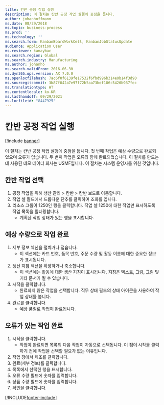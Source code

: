 ```yaml
---
title: 칸반 공정 작업 실행
description: 이 절차는 칸반 공정 작업 실행에 중점을 둡니다.
author: johanhoffmann
ms.date: 08/29/2018
ms.topic: business-process
ms.prod: ''
ms.technology: ''
ms.search.form: KanbanBoardWorkCell, KanbanJobStatusUpdate
audience: Application User
ms.reviewer: kamaybac
ms.search.region: Global
ms.search.industry: Manufacturing
ms.author: johanho
ms.search.validFrom: 2016-06-30
ms.dyn365.ops.version: AX 7.0.0
ms.openlocfilehash: 7ac6f0f6139fe17532f6fbd996b314e0b14f3d90
ms.sourcegitcommit: 3b87f042a7e97f72b5aa73bef186c5426b937fec
ms.translationtype: HT
ms.contentlocale: ko-KR
ms.lasthandoff: 09/29/2021
ms.locfileid: "8447925"
---
```

# <a name="execute-kanban-process-jobs"></a>칸반 공정 작업 실행

[!include [banner](../../includes/banner.md)]

이 절차는 칸반 공정 작업 실행에 중점을 둡니다. 첫 번째 작업은 예상 수량으로 완료되었으며 오류가 없습니다. 두 번째 작업은 오류와 함께 완료되었습니다. 이 절차를 만드는 데 사용된 데모 데이터 회사는 USMF입니다. 이 절차는 시스템 운영자를 위한 것입니다.


## <a name="select-a-kanban-job"></a>칸반 작업 선택
1. 공정 작업을 위해 생산 관리 > 칸반 > 칸반 보드로 이동합니다.
2. 작업 셀 필드에서 드롭다운 단추를 클릭하여 조회를 엽니다.
3. 리소스 그룹이 1250인 행을 클릭합니다. 작업 셀 1250에 대한 작업만 표시하도록 작업 목록을 필터링합니다.
    * 계획된 작업 상태가 있는 행을 표시합니다.  

## <a name="complete-a-job-with-expected-quantity"></a>예상 수량으로 작업 완료
1. 세부 정보 섹션을 펼치거나 접습니다.
    * 이 섹션에는 카드 번호, 품목 번호, 주문 수량 및 활동 이름에 대한 중요한 정보가 표시됩니다.  
2. 생산 지침 섹션을 확장하거나 축소합니다.
    * 이 섹션에는 활동에 대한 생산 지침이 표시됩니다. 지침은 텍스트, 그림, 그림 및 기타 문서가 될 수 있습니다.  
3. 시작을 클릭합니다.
    * 완료되지 않은 작업을 선택합니다. 직무 상태 필드의 상태 아이콘을 사용하여 작업 상태를 봅니다.      
4. 완료를 클릭합니다.
    * 예상 품질로 작업이 완료됩니다.  

## <a name="complete-a-job-with-errors"></a>오류가 있는 작업 완료
1. 시작을 클릭합니다.
    * 작업이 완료되면 목록의 다음 작업이 자동으로 선택됩니다. 이 점이 시작을 클릭하기 전에 작업을 선택할 필요가 없는 이유입니다.  
2. 작업 창에서 제조를 클릭합니다.
3. 완료(세부 정보)를 클릭합니다.
4. 목록에서 선택한 행을 표시합니다.
5. 오류 수량 필드에 숫자를 입력합니다.
6. 상품 수량 필드에 숫자를 입력합니다.
7. 확인을 클릭합니다.



[!INCLUDE[footer-include](../../../includes/footer-banner.md)]